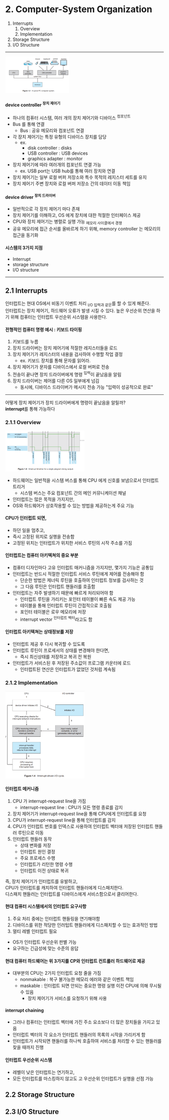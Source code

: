 # 2. Computer-System Organization

1. Interrupts
    1. Overview
    2. Implementation
2. Storage Structure
3. I/O Structure

---

<img src="img.png"  width="40%"/>

#### device controller <sup>장치 제어기</sup>

- 하나의 컴퓨터 시스템, 여러 개의 장치 제어기와 디바이스 <sup>컴포넌트</sup>
- Bus 를 통해 연결
    - Bus : 공유 메모리와 컴포넌트 연결
- 각 장치 제어기는 특정 유형의 디바이스 장치를 담당
    - ex.
        - disk controller : disks
        - USB controller : USB devices
        - graphics adapter : monitor
- 장치 제어기에 따라 여러개의 컴포넌트 연결 가능
    - ex. USB port는 USB hub를 통해 여러 장치와 연결
- 장치 제어기는 일부 로컬 버퍼 저장소와 특수 목적의 레지스터 세트를 유지
- 장치 제어기 주변 장치와 로컬 버퍼 저장소 간의 데이터 이동 책임

#### device driver <sup>장치 드라이버</sup>

- 일반적으로 각 장치 제어기 마다 존재
- 장치 제어기를 이해하고, OS 에게 장치에 대한 적절한 인터페이스 제공
- CPU와 장치 제어기는 병렬로 실행 가능 <sub>메모리 사이클에서 경쟁</sub>
- 공유 메모리에 접근 순서를 올바르게 하기 위해, memory controller 는 메모리의 접근을 동기화

#### 시스템의 3가지 지점

- Interrupt
- storage structure
- I/O structure

---

## 2.1 Interrupts

인터럽트는 현대 OS에서 비동기 이벤트 처리 <sub>I/O 입력과 같은</sub>를 할 수 있게 해준다.  
인터럽트는 장치 제어기, 하드웨어 오류가 발생 시킬 수 있다.
높은 우선순위 연산을 하기 위해 컴퓨터는 인터럽트 우선순위 시스템을 사용한다.

#### 전형적인 컴퓨터 명령 예시 : 키보드 타이핑

1. 키보드를 누름
2. 장치 드라이버는 장치 제어기에 적절한 레지스터들을 로드
3. 장치 제어기가 레지스터의 내용을 검사하여 수행할 작업 결정
    - ex. 키보드 장치를 통해 문자를 읽어라.
4. 장치 제어기가 문자를 디바이스에서 로컬 버퍼로 전송
5. 전송이 끝나면 장치 드라이버에게 명령 <sup>입력</sup>이 끝났음을 알림
6. 장치 드라이버는 제어를 다른 OS 일부에게 넘김
    - 동시에, 디바이스 드라이버가 메시지 전송 가능 "입력이 성공적으로 완료"

---

어떻게 장치 제어기가 장치 드라이버에게 명령이 끝났음을 알릴까?  
**interrupt**를 통해 가능하다

### 2.1.1 Overview

<img src="img_1.png"  width="50%"/>

- 하드웨어는 일반적을 시스템 버스를 통해 CPU 에게 신호를 보냄으로서 인터럽트 트리거
    - 시스템 버스는 주요 컴포넌트 간의 메인 커뮤니케이션 채널
- 인터럽트는 많은 목적을 가지지만,
- OS와 하드웨어가 상호작용할 수 있는 방법을 제공하는게 주요 기능

#### CPU가 인터럽트 되면,

- 하던 일을 멈추고,
- 즉시 고정된 위치로 실행을 전송함
- 고정된 위치는 인터럽트가 위치한 서비스 루틴의 시작 주소를 가짐

#### 인터럽트는 컴퓨터 아키텍쳐의 중요 부분

- 컴퓨터 디자인마다 고유 인터럽트 매커니즘을 가지지만, 몇가지 기능은 공통임
- 인터럽트는 반드시 적절한 인터럽트 서비스 루틴에게 제어를 전송해야 함
    - 단순한 방법은 제너릭 루틴을 호출하여 인터럽트 정보를 검사하는 것
    - 그 다음 루틴은 인터럽트 핸들러를 호출함
- 인터럽트는 자주 발생하기 때문에 빠르게 처리되어야 함
    - 인터럽트 루틴을 가리키는 포인터 테이블이 빠른 속도 제공 가능
    - 테이블을 통해 인터럽트 루틴이 간접적으로 호출됨
    - 포인터 테이블은 로우 메모리에 저장
    - interrupt vector <sup>인터럽트 벡터</sup>라고도 함

#### 인터럽트 아키텍쳐는 상태정보를 저장

- 인터럽트 제공 후 다시 복귀할 수 있도록
- 인터럽트 루틴이 프로세서의 상태를 변경해야 한다면,
    - 즉시 최신상태를 저장하고 복귀 전 복원
- 인터럽트가 서비스된 후 저장된 주소값이 프로그램 카운터에 로드
    - 인터럽트된 연산은 인터럽트가 없었던 것처럼 계속됨

### 2.1.2 Implementation

<img src="img_2.png"  width="50%"/>

#### 인터럽트 메커니즘

1. CPU 가 interrupt-request line을 가짐
    - interrupt-request line : CPU가 모든 명령 종료를 감지
2. 장치 제어기가 interrupt-request line을 통해 CPU에게 인터럽트를 요청
3. CPU가 interrupt-request line을 통해 인터럽트를 감지
4. CPU가 인터럽트 번호를 인덱스로 사용하여 인터럽트 벡터애 저장된 인터럽트 핸들러 루틴으로 이동
5. 인터럽트 핸들러 동작
    - 상태 변화를 저장
    - 인터럽트 원인 결정
    - 주요 프로세스 수행
    - 인터럽트가 리턴한 명령 수행
    - 인터럽트 이전 상태로 복귀

즉, 장치 제어기가 인터럽트를 유발하고,   
CPU가 인터럽트를 캐치하여 인터럽트 핸들러에게 디스패치한다.  
디스패치 핸들러는 인터럽트를 디바이스에게 서비스함으로서 클리어한다.

#### 현대 컴퓨터 시스템에서의 인터럽트 요구사항

1. 주요 처리 중에는 인터럽트 핸들링을 연기해야함
2. 디바이스를 위한 적당한 인러텁트 핸들러에게 디스패치할 수 있는 효과적인 방법
3. 멀티 레벨 인터럽트 필요

- OS가 인터럽트 우선순위 판별 가능
- 요구하는 긴급성에 맞는 수준의 응답

#### 현대 컴퓨터 하드웨어는 위 3가지를 CP와 인터럽트 컨트롤러 하드웨어로 제공

- 대부분의 CPU는 2가지 인터럽트 요청 줄을 가짐
    - nonmakable : 복구 불가능한 메모리 에러와 같은 이벤트 책임
    - maskable : 인터럽트 되면 안되는 중요한 명령 실행 이전 CPU에 의해 무시될 수 있음
        - 장치 제어기가 서비스를 요청하기 위해 사용

#### interrupt chaining

- 그러나 컴퓨터는 인터럽트 벡터에 가진 주소 요소보다 더 많은 장치들을 가지고 있음
- 인터럽트 벡터의 각 요소가 인터럽트 핸들러의 목록의 시작을 가리키게 함
- 인터럽트가 시작되면 핸들러를 하나씩 호출하여 서비스를 처리할 수 있는 핸들러를 찾을 때까지 진행

#### 인터럽트 우선순위 시스템

- 레벨이 낮은 인터럽트는 연기하고,
- 모든 인터럽트를 마스킹하지 않고도 고 우선순위 인터럽트가 실행을 선점 가능

## 2.2 Storage Structure

## 2.3 I/O Structure
